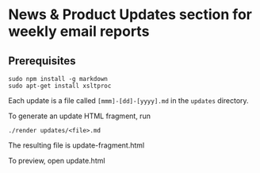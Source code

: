 # News & Product Updates section for weekly email reports

## Prerequisites
    sudo npm install -g markdown
    sudo apt-get install xsltproc

Each update is a file called `[mmm]-[dd]-[yyyy].md` in the `updates` directory.

To generate an update HTML fragment, run

    ./render updates/<file>.md

The resulting file is update-fragment.html

To preview, open update.html
